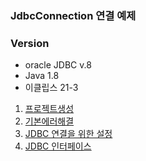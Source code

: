 ### JdbcConnection 연결 예제 
### Version
  - oracle JDBC v.8
  - Java 1.8
  - 이클립스 21-3

1. [프로젝트생성](https://github.com/llhbum/JdbcConnection/blob/main/JdbcConnection/src/main/webapp/Memo/1.%ED%94%84%EB%A1%9C%EC%A0%9D%ED%8A%B8%EC%83%9D%EC%84%B1)
2. [기본에러해결](https://github.com/llhbum/JdbcConnection/blob/main/JdbcConnection/src/main/webapp/Memo/2.%EA%B8%B0%EB%B3%B8%EC%97%90%EB%9F%AC%ED%95%B4%EA%B2%B0)
3. [JDBC 연결을 위한 설정](https://github.com/llhbum/JdbcConnection/blob/main/JdbcConnection/src/main/webapp/Memo/3.%20JDBC%EC%97%B0%EA%B2%B0%EC%9D%84%20%EC%9C%84%ED%95%9C%20%EC%84%A4%EC%A0%95)
4. [JDBC 인터페이스](https://github.com/llhbum/JdbcConnection/blob/main/JdbcConnection/src/main/webapp/Memo/4.%20JDBC%20%EC%9D%B8%ED%84%B0%ED%8E%98%EC%9D%B4%EC%8A%A4)
